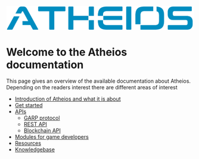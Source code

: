 
![Atheios Logo](img/index/atheios_logo.png "The Atheios logo")  
# Welcome to the Atheios documentation

This page gives an overview of the available documentation about Atheios.
Depending on the readers interest there are different areas of interest

* [Introduction of Atheios and what it is about](introduction/)
* [Get started](start)
* [APIs](api/)
    * [GARP protocol](api/garp/)
    * [REST API](api/portal/)
    * [Blockchain API](api/api/)
* [Modules for game developers](gamedev_modules/)
* [Resources](resources/)
* [Knowledgebase](gath/)
     